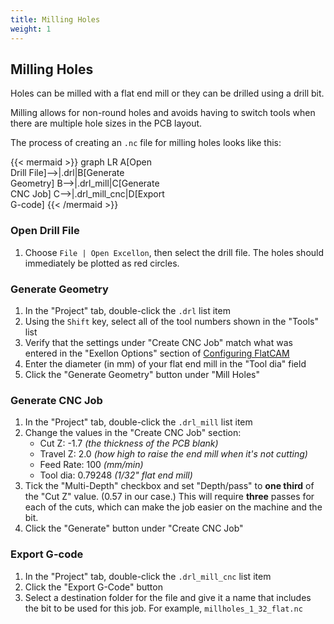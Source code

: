 ```yaml
---
title: Milling Holes
weight: 1
---
```


## Milling Holes

Holes can be milled with a flat end mill or they can be drilled using a drill bit.

Milling allows for non-round holes and avoids having to switch tools when there are multiple hole sizes in the PCB layout.

The process of creating an `.nc` file for milling holes looks like this:

{{< mermaid >}}
graph LR
    A[Open<br>Drill File]-->|.drl|B[Generate<br>Geometry]
    B-->|.drl_mill|C[Generate<br>CNC Job]
    C-->|.drl_mill_cnc|D[Export<br>G-code]
{{< /mermaid >}}

### Open Drill File

1. Choose `File | Open Excellon`, then select the drill file. The holes should immediately be plotted as red circles.

### Generate Geometry

1. In the "Project" tab, double-click the `.drl` list item
2. Using the `Shift` key, select all of the tool numbers shown in the "Tools" list
3. Verify that the settings under "Create CNC Job" match what was entered in the "Exellon Options" section of [Configuring FlatCAM](../../flatcam/configuring)
4. Enter the diameter (in mm) of your flat end mill in the "Tool dia" field
5. Click the "Generate Geometry" button under "Mill Holes"

### Generate CNC Job

1. In the "Project" tab, double-click the `.drl_mill` list item
2. Change the values in the "Create CNC Job" section:
   * Cut Z: -1.7 *(the thickness of the PCB blank)*
   * Travel Z: 2.0 *(how high to raise the end mill when it's not cutting)*
   * Feed Rate: 100 *(mm/min)*
   * Tool dia: 0.79248 *(1/32" flat end mill)*
3. Tick the "Multi-Depth" checkbox and set "Depth/pass" to **one third** of the "Cut Z" value. (0.57 in our case.) This will require **three** passes for each of the cuts, which can make the job easier on the machine and the bit.
4. Click the "Generate" button under "Create CNC Job"

### Export G-code

1. In the "Project" tab, double-click the `.drl_mill_cnc` list item
2. Click the "Export G-Code" button
3. Select a destination folder for the file and give it a name that includes the bit to be used for this job. For example, `millholes_1_32_flat.nc`
